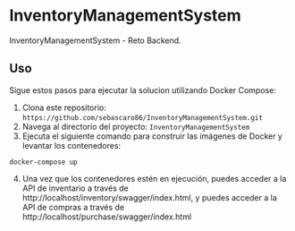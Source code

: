 # InventoryManagementSystem

InventoryManagementSystem - Reto Backend.

## Uso

Sigue estos pasos para ejecutar la solucion utilizando Docker Compose:

1. Clona este repositorio: `https://github.com/sebascaro86/InventoryManagementSystem.git`
2. Navega al directorio del proyecto: `InventoryManagementSystem`
3. Ejecuta el siguiente comando para construir las imágenes de Docker y levantar los contenedores:

```shell
docker-compose up

```

4. Una vez que los contenedores estén en ejecución,
   puedes acceder a la API de inventario a través de http://localhost/inventory/swagger/index.html,
   y puedes acceder a la API de compras a través de http://localhost/purchase/swagger/index.html
   
